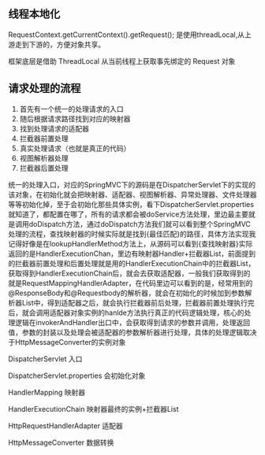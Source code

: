## 线程本地化

RequestContext.getCurrentContext().getRequest(); 是使用threadLocal,从上游走到下游的，方便对象共享。

框架底层是借助 ThreadLocal 从当前线程上获取事先绑定的 Request 对象



## 请求处理的流程

1. 首先有一个统一的处理请求的入口
2. 随后根据请求路径找到对应的映射器
3. 找到处理请求的适配器
4. 拦截器前置处理
5. 真实处理请求（也就是真正的代码）
6. 视图解析器处理
7. 拦截器后置处理



统一的处理入口，对应的SpringMVC下的源码是在DispatcherServlet下的实现的该对象，在初始化就会把映射器、适配器、视图解析器、异常处理器、文件处理器等等初始化掉，至于会初始化那些具体实例，看下DispatcherServlet.properties就知道了，都配置在哪了，所有的请求都会被doService方法处理，里边最主要就是调用doDispatch方法，通过doDispatch方法我们就可以看到整个SpringMVC处理的流程，查找映射器的时候实际就是找到{最佳匹配}的路径，具体方法实现我记得好像是在lookupHandlerMethod方法上，从源码可以看到{查找映射器}实际返回的是HandlerExecutionChan，里边有映射器Handler+拦截器List，前面提到的拦截器前置处理和后置处理就是用的HandlerExecutionChain中的拦截器List，获取得到HandlerExecutionChain后，就会去获取适配器，一般我们获取得到的就是RequestMappingHandlerAdapter，在代码里边可以看到的是，经常用到的@ResponseBody和@Requestbody的解析器，就会在初始化的时候加到参数解析器List中，得到适配器之后，就会执行拦截器前后处理，拦截器前置处理执行完后，就会调用适配器对象实例的hanlde方法执行真正的代码逻辑处理，核心的处理逻辑在invokerAndHandler出口中，会获取得到请求的参数并调用，处理返回值，参数的封装以及处理会被适配器的参数解析器进行处理，具体的处理逻辑取决于HttpMessageConverter的实例对象



DispatcherServlet 入口

DispatcherServlet.properties 会初始化对象

HandlerMapping 映射器

HandlerExecutionChain 映射器最终的实例+拦截器List

HttpRequestHandlerAdapter 适配器

HttpMessageConverter 数据转换
